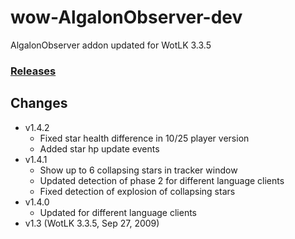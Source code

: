 # wow-AlgalonObserver-dev
AlgalonObserver addon updated for WotLK 3.3.5

### [Releases](https://github.com/telkar-rg/wow-AlgalonObserver-dev/releases)

## Changes
- v1.4.2
  - Fixed star health difference in 10/25 player version
  - Added star hp update events
- v1.4.1
  - Show up to 6 collapsing stars in tracker window
  - Updated detection of phase 2 for different language clients
  - Fixed detection of explosion of collapsing stars
- v1.4.0
  - Updated for different language clients
- v1.3 (WotLK 3.3.5, Sep 27, 2009)
